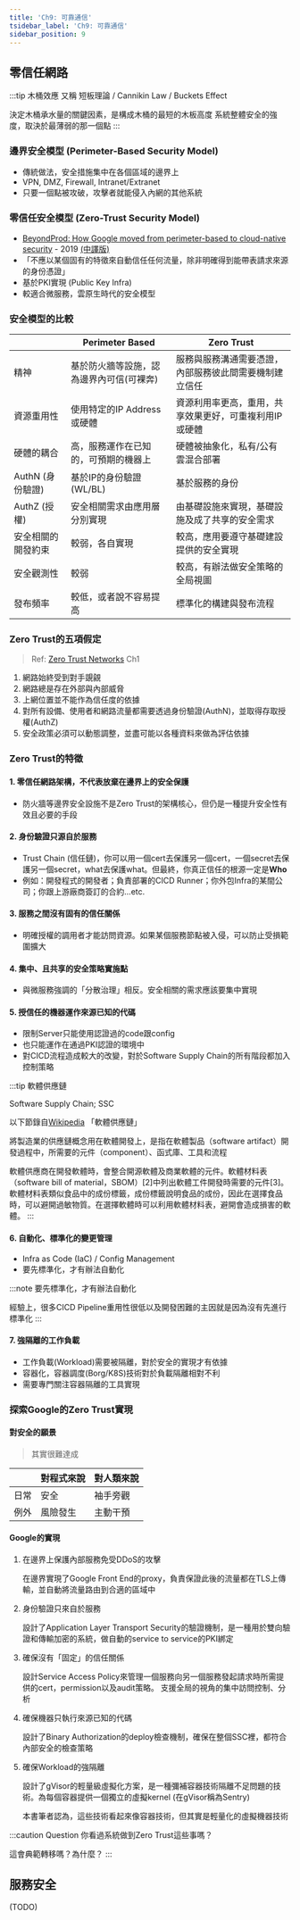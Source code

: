 ```yaml
---
title: 'Ch9: 可靠通信'
tsidebar_label: 'Ch9: 可靠通信'
sidebar_position: 9
---
```


## 零信任網路

:::tip 木桶效應
又稱 短板理論 / Cannikin Law / Buckets Effect

決定木桶承水量的關鍵因素，是構成木桶的最短的木板高度
系統整體安全的強度，取決於最薄弱的那一個點
:::

### 邊界安全模型 (Perimeter-Based Security Model)

* 傳統做法，安全措施集中在各個區域的邊界上
* VPN, DMZ, Firewall, Intranet/Extranet
* 只要一個點被攻破，攻擊者就能侵入內網的其他系統

### 零信任安全模型 (Zero-Trust Security Model)

* [BeyondProd: How Google moved from perimeter-based to cloud-native security](https://cloud.google.com/blog/products/identity-security/beyondprod-whitepaper-discusses-cloud-native-security-at-google) - 2019 [(中譯版)](http://arthurchiao.art/blog/google-beyondprod-zh/)
* 「不應以某個固有的特徵來自動信任任何流量，除非明確得到能帶表請求來源的身份憑證」
* 基於PKI實現 (Public Key Infra)
* 較適合微服務，雲原生時代的安全模型

### 安全模型的比較

|                    | Perimeter Based                          | Zero Trust                                             |
| ------------------ | ---------------------------------------- | ------------------------------------------------------ |
| 精神               | 基於防火牆等設施，認為邊界內可信(可裸奔) | 服務與服務溝通需要憑證，內部服務彼此間需要機制建立信任 |
| 資源重用性         | 使用特定的IP Address或硬體               | 資源利用率更高，重用，共享效果更好，可重複利用IP或硬體 |
| 硬體的耦合         | 高，服務運作在已知的，可預期的機器上     | 硬體被抽象化，私有/公有雲混合部署                      |
| AuthN (身份驗證)   | 基於IP的身份驗證 (WL/BL)                 | 基於服務的身份                                         |
| AuthZ (授權)       | 安全相關需求由應用層分別實現             | 由基礎設施來實現，基礎設施及成了共享的安全需求         |
| 安全相關的開發約束 | 較弱，各自實現                           | 較高，應用要遵守基礎建設提供的安全實現                 |
| 安全觀測性         | 較弱                                     | 較高，有辦法做安全策略的全局視圖                       |
| 發布頻率           | 較低，或者說不容易提高                   | 標準化的構建與發布流程                                 |

### Zero Trust的五項假定

> Ref: [Zero Trust Networks](https://www.amazon.com/Zero-Trust-Networks-Building-Untrusted/dp/1491962194/) Ch1

1. 網路始終受到對手覬覦
2. 網路總是存在外部與內部威脅
3. 上網位置並不能作為信任度的依據
4. 對所有設備、使用者和網路流量都需要透過身份驗證(AuthN)，並取得存取授權(AuthZ)
5. 安全政策必須可以動態調整，並盡可能以各種資料來做為評估依據

### Zero Trust的特徵

#### 1. 零信任網路架構，不代表放棄在邊界上的安全保護

* 防火牆等邊界安全設施不是Zero Trust的架構核心，但仍是一種提升安全性有效且必要的手段

#### 2. 身份驗證只源自於服務

* Trust Chain (信任鏈)，你可以用一個cert去保護另一個cert，一個secret去保護另一個secret，what去保護what。但最終，你真正信任的根源一定是**Who**
* 例如：開發程式的開發者；負責部署的CICD Runner；你外包Infra的某間公司；你跟上游廠商簽訂的合約...etc.

#### 3. 服務之間沒有固有的信任關係

* 明確授權的調用者才能訪問資源。如果某個服務節點被入侵，可以防止受損範圍擴大

#### 4. 集中、且共享的安全策略實施點

* 與微服務強調的「分散治理」相反。安全相關的需求應該要集中實現

#### 5. 授信任的機器運作來源已知的代碼

* 限制Server只能使用認證過的code跟config
* 也只能運作在通過PKI認證的環境中
* 對CICD流程造成較大的改變，對於Software Supply Chain的所有階段都加入控制策略

:::tip 軟體供應鏈

Software Supply Chain; SSC

以下節錄自[Wikipedia](https://zh.wikipedia.org/zh-tw/%E8%BB%9F%E9%AB%94%E4%BE%9B%E6%87%89%E9%8F%88) 「軟體供應鏈」

將製造業的供應鏈概念用在軟體開發上，是指在軟體製品（software artifact）開發過程中，所需要的元件（component）、函式庫、工具和流程

軟體供應商在開發軟體時，會整合開源軟體及商業軟體的元件。軟體材料表（software bill of material，SBOM）[2]中列出軟體工件開發時需要的元件[3]。軟體材料表類似食品中的成份標籤，成份標籤說明食品的成份，因此在選擇食品時，可以避開過敏物質。在選擇軟體時可以利用軟體材料表，避開會造成損害的軟體。
:::

#### 6. 自動化、標準化的變更管理

* Infra as Code (IaC) / Config Management
* 要先標準化，才有辦法自動化

:::note
要先標準化，才有辦法自動化

經驗上，很多CICD Pipeline重用性很低以及開發困難的主因就是因為沒有先進行標準化
:::

#### 7. 強隔離的工作負載

* 工作負載(Workload)需要被隔離，對於安全的實現才有依據
* 容器化，容器調度(Borg/K8S)技術對於負載隔離相對不利
* 需要專門關注容器隔離的工具實現


### 探索Google的Zero Trust實現

#### 對安全的願景

> 其實很難達成

|      | 對程式來說 | 對人類來說 |
| ---- | ---------- | ---------- |
| 日常 | 安全       | 袖手旁觀   |
| 例外 | 風險發生   | 主動干預   |

#### Google的實現

1. 在邊界上保護內部服務免受DDoS的攻擊

   在邊界實現了Google Front End的proxy，負責保證此後的流量都在TLS上傳輸，並自動將流量路由到合適的區域中

2. 身份驗證只來自於服務

   設計了Application Layer Transport Security的驗證機制，是一種用於雙向驗證和傳輸加密的系統，做自動的service to service的PKI綁定

3. 確保沒有「固定」的信任關係

   設計Service Access Policy來管理一個服務向另一個服務發起請求時所需提供的cert，permission以及audit策略。
   支援全局的視角的集中訪問控制、分析

4. 確保機器只執行來源已知的代碼

   設計了Binary Authorization的deploy檢查機制，確保在整個SSC裡，都符合內部安全的檢查策略

5. 確保Workload的強隔離

   設計了gVisor的輕量級虛擬化方案，是一種彌補容器技術隔離不足問題的技術。為每個容器提供一個獨立的虛擬kernel (在gVisor稱為Sentry)

   本書筆者認為，這些技術看起來像容器技術，但其實是輕量化的虛擬機器技術

:::caution Question
你看過系統做到Zero Trust這些事嗎？

這會典範轉移嗎？為什麼？
:::

## 服務安全

(TODO)